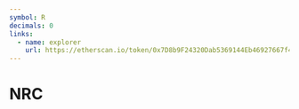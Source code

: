 ```yaml
---
symbol: R
decimals: 0
links:
  - name: explorer
    url: https://etherscan.io/token/0x7D8b9F24320Dab5369144Eb46927667f4a58dC49
---
```


# NRC
